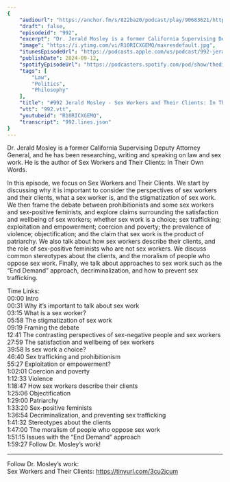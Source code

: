 ```yaml
---
{
	"audiourl": "https://anchor.fm/s/822ba20/podcast/play/90683621/https%3A%2F%2Fd3ctxlq1ktw2nl.cloudfront.net%2Fstaging%2F2024-7-20%2F16ad1937-5fa6-916f-b315-6315a9f4489d.m4a",
	"draft": false,
	"episodeid": "992",
	"excerpt": "Dr. Jerald Mosley is a former California Supervising Deputy Attorney General, and he has been researching, writing and speaking on law and sex work. He is the author of Sex Workers and Their Clients: In Their Own Words.",
	"image": "https://i.ytimg.com/vi/R10RICXGEMQ/maxresdefault.jpg",
	"itunesEpisodeUrl": "https://podcasts.apple.com/us/podcast/992-jerald-mosley-sex-workers-and-their-clients-in/id1451347236?i=1000669338522&uo=4",
	"publishDate": 2024-09-12,
	"spotifyEpisodeUrl": "https://podcasters.spotify.com/pod/show/thedissenter/episodes/992-Jerald-Mosley---Sex-Workers-and-Their-Clients-In-Their-Own-Words-e2ndup5",
	"tags": [
		"Law",
		"Politics",
		"Philosophy"
	],
	"title": "#992 Jerald Mosley - Sex Workers and Their Clients: In Their Own Words",
	"vtt": "992.vtt",
	"youtubeid": "R10RICXGEMQ",
	"transcript": "992.lines.json"
}
---
```

Dr. Jerald Mosley is a former California Supervising Deputy Attorney General, and he has been researching, writing and speaking on law and sex work. He is the author of Sex Workers and Their Clients: In Their Own Words.

In this episode, we focus on Sex Workers and Their Clients. We start by discussing why it is important to consider the perspectives of sex workers and their clients, what a sex worker is, and the stigmatization of sex work. We then frame the debate between prohibitionists and some sex workers and sex-positive feminists, and explore claims surrounding the satisfaction and wellbeing of sex workers; whether sex work is a choice; sex trafficking; exploitation and empowerment; coercion and poverty; the prevalence of violence; objectification; and the claim that sex work is the product of patriarchy. We also talk about how sex workers describe their clients, and the role of sex-positive feminists who are not sex workers. We discuss common stereotypes about the clients, and the moralism of people who oppose sex work. Finally, we talk about approaches to sex work such as the “End Demand” approach, decriminalization, and how to prevent sex trafficking.

Time Links:  
<time>00:00</time> Intro  
<time>00:31</time> Why it’s important to talk about sex work  
<time>03:15</time> What is a sex worker?  
<time>05:58</time> The stigmatization of sex work  
<time>09:19</time> Framing the debate  
<time>12:41</time> The contrasting perspectives of sex-negative people and sex workers  
<time>27:59</time> The satisfaction and wellbeing of sex workers  
<time>39:58</time> Is sex work a choice?  
<time>46:40</time> Sex trafficking and prohibitionism  
<time>55:27</time> Exploitation or empowerment?  
<time>1:02:01</time> Coercion and poverty  
<time>1:12:33</time> Violence  
<time>1:18:47</time> How sex workers describe their clients  
<time>1:25:06</time> Objectification  
<time>1:29:00</time> Patriarchy  
<time>1:33:20</time> Sex-positive feminists  
<time>1:36:54</time> Decriminalization, and preventing sex trafficking  
<time>1:41:32</time> Stereotypes about the clients  
<time>1:47:00</time> The moralism of people who oppose sex work  
<time>1:51:15</time> Issues with the “End Demand” approach  
<time>1:59:27</time> Follow Dr. Mosley’s work!

---

Follow Dr. Mosley’s work:  
Sex Workers and Their Clients: https://tinyurl.com/3cu2jcum
